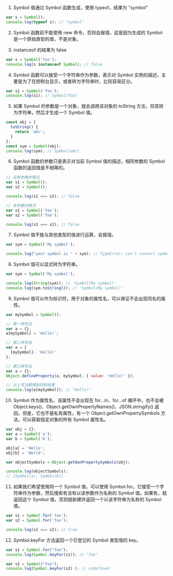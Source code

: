 1. Symbol 值通过 Symbol 函数生成，使用 typeof，结果为 "symbol"
```js
var s = Symbol();
console.log(typeof s); // "symbol"
```

2. Symbol 函数前不能使用 new 命令，否则会报错。这是因为生成的 Symbol 是一个原始类型的值，不是对象。

3. instanceof 的结果为 false
```js
var s = Symbol('foo');
console.log(s instanceof Symbol); // false
```

4. Symbol 函数可以接受一个字符串作为参数，表示对 Symbol 实例的描述，主要是为了在控制台显示，或者转为字符串时，比较容易区分。
```js
var s1 = Symbol('foo');
console.log(s1); // Symbol(foo)
```

5. 如果 Symbol 的参数是一个对象，就会调用该对象的 toString 方法，将其转为字符串，然后才生成一个 Symbol 值。
```js
const obj = {
  toString() {
    return 'abc';
  }
};
const sym = Symbol(obj);
console.log(sym); // Symbol(abc)

```

6. Symbol 函数的参数只是表示对当前 Symbol 值的描述，相同参数的 Symbol 函数的返回值是不相等的。
```js
// 没有参数的情况
var s1 = Symbol();
var s2 = Symbol();

console.log(s1 === s2); // false

// 有参数的情况
var s1 = Symbol('foo');
var s2 = Symbol('foo');

console.log(s1 === s2); // false

```

7. Symbol 值不能与其他类型的值进行运算，会报错。
```js
var sym = Symbol('My symbol');

console.log("your symbol is " + sym); // TypeError: can't convert symbol to string
```

8. Symbol 值可以显式转为字符串。
```js
var sym = Symbol('My symbol');

console.log(String(sym)); // 'Symbol(My symbol)'
console.log(sym.toString()); // 'Symbol(My symbol)'

```

9. Symbol 值可以作为标识符，用于对象的属性名，可以保证不会出现同名的属性。
```js
var mySymbol = Symbol();

// 第一种写法
var a = {};
a[mySymbol] = 'Hello!';

// 第二种写法
var a = {
  [mySymbol]: 'Hello!'
};

// 第三种写法
var a = {};
Object.defineProperty(a, mySymbol, { value: 'Hello!' });

// 以上写法都得到同样结果
console.log(a[mySymbol]); // "Hello!"

```

10. Symbol 作为属性名，该属性不会出现在 for...in、for...of 循环中，也不会被 Object.keys()、Object.getOwnPropertyNames()、JSON.stringify() 返回。但是，它也不是私有属性，有一个 Object.getOwnPropertySymbols 方法，可以获取指定对象的所有 Symbol 属性名。
```js
var obj = {};
var a = Symbol('a');
var b = Symbol('b');

obj[a] = 'Hello';
obj[b] = 'World';

var objectSymbols = Object.getOwnPropertySymbols(obj);

console.log(objectSymbols);
// [Symbol(a), Symbol(b)]

```
11. 如果我们希望使用同一个 Symbol 值，可以使用 Symbol.for。它接受一个字符串作为参数，然后搜索有没有以该参数作为名称的 Symbol 值。如果有，就返回这个 Symbol 值，否则就新建并返回一个以该字符串为名称的 Symbol 值。
```js
var s1 = Symbol.for('foo');
var s2 = Symbol.for('foo');

console.log(s1 === s2); // true

```
12. Symbol.keyFor 方法返回一个已登记的 Symbol 类型值的 key。
```js
var s1 = Symbol.for("foo");
console.log(Symbol.keyFor(s1)); // "foo"

var s2 = Symbol("foo");
console.log(Symbol.keyFor(s2) ); // undefined

```